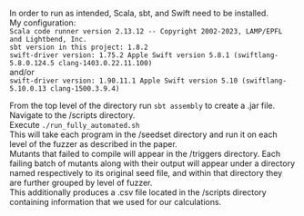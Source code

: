 In order to run as intended, Scala, sbt, and Swift need to be installed. </br>
My configuration: </br>
`Scala code runner version 2.13.12 -- Copyright 2002-2023, LAMP/EPFL and Lightbend, Inc.` </br>
`sbt version in this project: 1.8.2` </br>
`swift-driver version: 1.75.2 Apple Swift version 5.8.1 (swiftlang-5.8.0.124.5 clang-1403.0.22.11.100)` </br>
and/or </br>
`swift-driver version: 1.90.11.1 Apple Swift version 5.10 (swiftlang-5.10.0.13 clang-1500.3.9.4)` </br>

From the top level of the directory run `sbt assembly` to create a .jar file. </br>
Navigate to the /scripts directory. </br>
Execute `./run_fully_automated.sh` </br>
This will take each program in the /seedset directory and run it on each level of the fuzzer as described in the paper. </br>
Mutants that failed to compile will appear in the /triggers directory. Each failing batch of mutants along with their output will appear under a directory named respectively to its original seed file, and within that directory they are further grouped by level of fuzzer. </br>
This additionally produces a .csv file located in the /scripts directory containing information that we used for our calculations.
